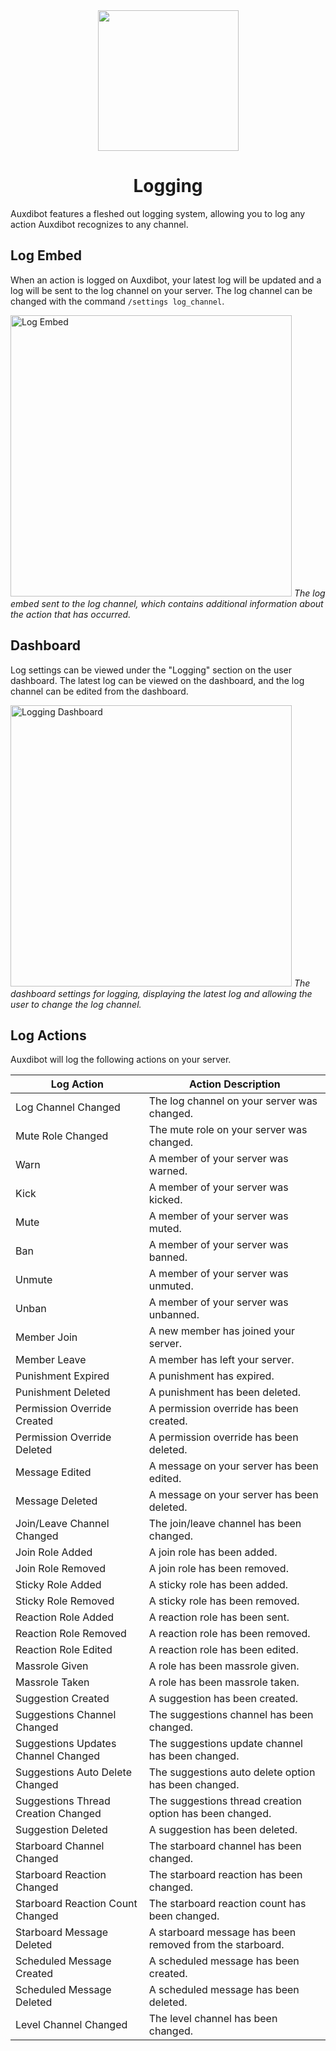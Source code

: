 <div id="header" align="center">
  <img src="https://bot.auxdible.me/icon.png" width=225/>
  <h1 id="welcome">Logging</h1>
</div>

Auxdibot features a fleshed out logging system, allowing you to log any action Auxdibot recognizes to any channel.

## Log Embed

When an action is logged on Auxdibot, your latest log will be updated and a log will be sent to the log channel on your server. The log channel can be changed with the command `/settings log_channel`.

<p class="image">
<img alt="Log Embed" src="/docs/_assets/log_embed.png" width=450/>
<em>The log embed sent to the log channel, which contains additional information about the action that has occurred.</em>
</p>

## Dashboard

Log settings can be viewed under the "Logging" section on the user dashboard. The latest log can be viewed on the dashboard, and the log channel can be edited from the dashboard.

<p class="image">
<img alt="Logging Dashboard" src="/docs/_assets/dashboard_logging.png" width=450/>
<em>The dashboard settings for logging, displaying the latest log and allowing the user to change the log channel.</em>
</p>

## Log Actions

Auxdibot will log the following actions on your server.

| Log Action | Action Description |
| ------------- | ------------------- |
| Log Channel Changed | The log channel on your server was changed. |
| Mute Role Changed | The mute role on your server was changed. |
| Warn | A member of your server was warned. |
| Kick | A member of your server was kicked. |
| Mute | A member of your server was muted. |
| Ban | A member of your server was banned. |
| Unmute | A member of your server was unmuted. |
| Unban | A member of your server was unbanned. |
| Member Join | A new member has joined your server. |
| Member Leave | A member has left your server. |
| Punishment Expired | A punishment has expired. |
| Punishment Deleted | A punishment has been deleted. |
| Permission Override Created | A permission override has been created. |
| Permission Override Deleted | A permission override has been deleted. |
| Message Edited | A message on your server has been edited. |
| Message Deleted | A message on your server has been deleted. |
| Join/Leave Channel Changed | The join/leave channel has been changed. |
| Join Role Added | A join role has been added. |
| Join Role Removed | A join role has been removed. |
| Sticky Role Added | A sticky role has been added. |
| Sticky Role Removed | A sticky role has been removed. |
| Reaction Role Added | A reaction role has been sent. |
| Reaction Role Removed | A reaction role has been removed. |
| Reaction Role Edited | A reaction role has been edited. |
| Massrole Given | A role has been massrole given. |
| Massrole Taken | A role has been massrole taken. |
| Suggestion Created | A suggestion has been created. |
| Suggestions Channel Changed | The suggestions channel has been changed. |
| Suggestions Updates Channel Changed | The suggestions update channel has been changed. |
| Suggestions Auto Delete Changed | The suggestions auto delete option has been changed. |
| Suggestions Thread Creation Changed | The suggestions thread creation option has been changed. |
| Suggestion Deleted | A suggestion has been deleted. |
| Starboard Channel Changed | The starboard channel has been changed. |
| Starboard Reaction Changed | The starboard reaction has been changed. |
| Starboard Reaction Count Changed | The starboard reaction count has been changed. |
| Starboard Message Deleted | A starboard message has been removed from the starboard. |
| Scheduled Message Created | A scheduled message has been created. |
| Scheduled Message Deleted | A scheduled message has been deleted. |
| Level Channel Changed | The level channel has been changed. |

